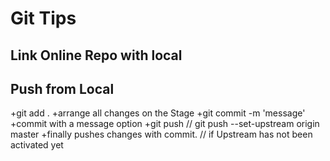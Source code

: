 Git Tips
==========

Link Online Repo with local
--------


Push from Local
--------
+git add .
	+arrange all changes on the Stage
+git commit -m 'message'
	+commit with a message option
+git push // git push --set-upstream origin master
	+finally pushes changes with commit. // if Upstream has not been activated yet
